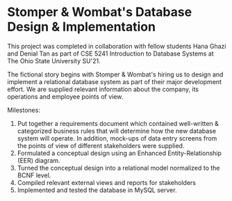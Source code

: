 # Stomper & Wombat's Database Design & Implementation

This project was completed in collaboration with fellow students Hana Ghazi and Denial Tan as part of CSE 5241 Introduction to Database Systems at The Ohio State University SU'21.

The fictional story begins with Stomper & Wombat's hiring us to design and implement a relational database system as part of their major development effort. We are supplied relevant information about the company, its operations and employee points of view.

Milestones:
  1) Put together a requirements document which contained well-written & categorized business rules that will determine how the new database system will operate. In addition, mock-ups of data entry screens from the points of view of different stakeholders were supplied.
  2) Formulated a conceptual design using an Enhanced Entity-Relationship (EER) diagram.
  3) Turned the conceptual design into a relational model normalized to the BCNF level.
  4) Compiled relevant external views and reports for stakeholders
  5) Implemented and tested the database in MySQL server.
